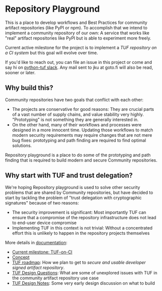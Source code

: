 # Repository Playground

This is a place to develop workflows and Best Practices for community artifact repositories (like PyPI or npm). To accomplish that we intend to implement a community repository of our own: A service that works like "real" artifact repositories like PyPI but is able to experiment more freely.

Current active milestone for the project is to implement a _TUF repository on a CI system_ but this goal will evolve over time.

If you'd like to reach out, you can file an issue in this project or come and say hi on [python-tuf slack](https://cloud-native.slack.com/archives/C01GT17AC5D). Any mail sent to jku at goto.fi will also be read, sooner or later.

## Why build this?

Community repositories have two goals that conflict with each other:

* The projects are conservative for good reasons: They are crucial parts of a vast number of supply chains, and value stability very highly. "Prototyping" is not something they are generally interested in.
* On the other hand, many of their workflows and processes were designed in a more innocent time. Updating those workflows to match modern security requirements may require changes that are not mere bug fixes: prototyping and path finding are required to find optimal solutions.

Repository playground is a place to do some of the prototyping and path finding that is required to build modern and secure Community repositories.

## Why start with TUF and trust delegation?

We're hoping Repository playground is used to solve other security problems that are shared by Community repositories, but have decided to start by tackling the problem of "trust delegation with cryptographic signatures" because of two reasons:

* The security improvement is significant: Most importantly TUF can ensure that a compromise of the repository infrastructure does not lead to end-user device compromise
* Implementing TUF in this context is not trivial: Without a concentrated effort this is unlikely to happen in the repository projects themselves

More details in [documentation](docs/):
 * [Current milestone: TUF-on-CI](playground/)
 * [Concept](docs/CONCEPT.md)
 * [TUF roadmap](docs/TUF-ROADMAP.md): How we plan to get to _secure and usable developer signed artifact repository_.
 * [TUF Design Questions](docs/TUF-DESIGN-QUESTIONS.md): What are some of unexplored issues with TUF in the community artifact repository use case
 * [TUF Design Notes](docs/DESIGN-NOTES.md): Some very early design discussion on what to build
